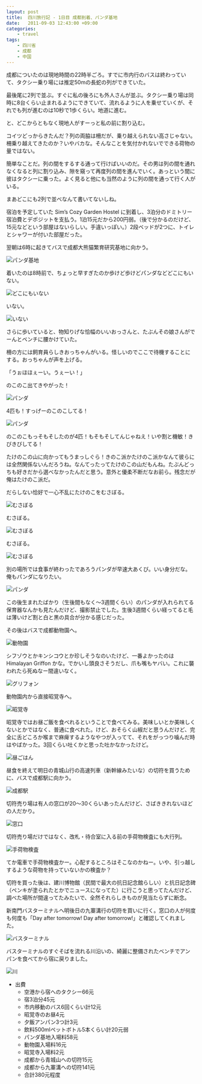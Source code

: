 ```yaml
---
layout: post
title:  四川旅行記 - 1日目 成都到着、パンダ基地
date:   2011-09-03 12:43:00 +09:00
categories:
    - travel
tags:
    - 四川省
    - 成都
    - 中国
---
```


成都についたのは現地時間の22時半ごろ。すでに市内行のバスは終わっていて、タクシー乗り場には推定50mの長蛇の列ができていた。

最後尾に2列で並ぶ。すぐに私の後ろにも外人さんが並ぶ。タクシー乗り場は同時に8台くらい止まれるようにできていて、流れるように人を乗せていくが、それでも列が進むのは10秒で1歩くらい。地道に進む。

と、どこからともなく現地人がすーっと私の前に割り込む。

コイツどっからきたんだ？列の両脇は柵だが、乗り越えられない高さじゃない。柵乗り越えてきたのか？いやバカな。そんなことを気付かれないでできる荷物の量ではない。

簡単なことだ。列の間をするする通って行けばいいのだ。その男は列の間を通れなくなると列に割り込み、隙を窺って再度列の間を進んでいく。あっという間に彼はタクシーに乗った。よく見ると他にも当然のように列の間を通って行く人がいる。

まあどこにも2列で並べなんて書いてないしね。

宿泊を予定していた Sim’s Cozy Garden Hostel に到着し、3泊分のドミトリー宿泊費とデポジットを支払う。1泊15元だから200円弱。（後で分かるのだけど、15元などという部屋はないらしい。手違いっぽい。）2段ベッドが2つに、トイレとシャワーが付いた部屋だった。

翌朝は6時に起きてバスで成都大熊猫繁育研究基地に向かう。

![パンダ基地](/images/2011/DSC00631.JPG)

着いたのは8時前で、ちょっと早すぎたのか歩けど歩けどパンダなどどこにもいない。

![どこにもいない](/images/2011/DSC00580.JPG)

いない。

![いない](/images/2011/DSC00581.JPG)

さらに歩いていると、物知りげな恰幅のいいおっさんと、たぶんその娘さんがでーんとベンチに腰かけていた。

柵の方には飼育員らしきおっちゃんがいる。怪しいのでここで待機することにする。おっちゃんが声を上げる。

「うぉほほぇーい。うぇーい！」

のこのこ出てきやがった！

![パンダ](/images/2011/DSC00582.JPG)

4匹も！すっげーのこのこしてる！

![パンダ](/images/2011/DSC00584.JPG)

のこのこもっそもそしたのが4匹！もそもそしてんじゃねえ！いや割と機敏！きびきびしてる！

たけのこの山に向かってもうまっしぐら！きのこ派かたけのこ派かなんて彼らには全然関係ないんだろうね。なんてったってたけのこの山だもんね。たぶんどっちも好きだから選べなかったんだと思う。意外と優柔不断だなお前ら。残念だが俺はたけのこ派だ。

だらしない恰好で一心不乱にたけのこをむさぼる。

![むさぼる](/images/2011/DSC00585.JPG)

むさぼる。

![むさぼる](/images/2011/DSC00586.JPG)

むさぼる。

![むさぼる](/images/2011/DSC00587.JPG)

別の場所では食事が終わったであろうパンダが早速大あくび。いい身分だな。俺もパンダになりたい。

![パンダ](/images/2011/DSC00624.JPG)

この後生まれたばかり（生後間もなく～3週間くらい）のパンダが入れられてる保育器なんかも見たんだけど、撮影禁止でした。生後3週間くらい経ってると毛は薄いけど割と白と黒の具合が分かる感じだった。

その後はバスで成都動物園へ。

![動物園](/images/2011/DSC00634.JPG)

シフゾウとかキンシコウとか珍しそうなのいたけど、一番よかったのは Himalayan Griffon かな。でかいし頭良さそうだし、爪も嘴もヤバい。これに襲われたら死ぬなー間違いなく。

![グリフォン](/images/2011/DSC00651.JPG)

動物園内から直接昭覚寺へ。

![昭覚寺](/images/2011/DSC00699.JPG)

昭覚寺ではお昼ご飯を食べれるということで食べてみる。美味しいとか美味しくないとかではなく、普通に食べれた。けど、おそらく山椒だと思うんだけど、完全に舌どころか喉まで麻痺するようなやつが入ってて、それをがっつり噛んだ時はやばかった。3回くらい吐くかと思った吐かなかったけど。

![昼ごはん](/images/2011/DSC00736.JPG)

昼食を終えて明日の青城山行の高速列車（新幹線みたいな）の切符を買うために、バスで成都駅に向かう。

![成都駅](/images/2011/DSC00747.JPG)

切符売り場は有人の窓口が20～30くらいあったんだけど、さばききれないほどの人だかり。

![窓口](/images/2011/DSC00745.JPG)

切符売り場だけではなく、改札・待合室に入る前の手荷物検査にも大行列。

![手荷物検査](/images/2011/DSC00748.JPG)

てか電車で手荷物検査かー。心配するところはそこなのかねー。いや、引っ越しするような荷物を持っていないかの検査か？

切符を買った後は、建川博物館（民間で最大の抗日記念館らしい）と抗日記念碑（ペンキが塗られたとかでニュースになってた）に行こうと思ってたんだけど、調べた場所が間違ってたみたいで、全然それらしきものが見当たらずに断念。

新南門バスターミナルへ明後日の九寨溝行の切符を買いに行く。窓口の人が何度も何度も「Day after tomorrow! Day after tomorrow!」と確認してくれました。

![バスターミナル](/images/2011/DSC00750.JPG)

バスターミナルのすぐそばを流れる川沿いの、綺麗に整備されたベンチでアンパンを食べてから宿に戻りました。

![川](/images/2011/DSC00751.JPG)

- 出費
    - 空港から宿へのタクシー66元
    - 宿3泊分45元
    - 市内移動のバス6回くらい計12元
    - 昭覚寺のお昼4元
    - 夕飯アンパン3つ計3元
    - 飲料500mlペットボトル5本くらい計20元弱
    - パンダ基地入場料58元
    - 動物園入場料16元
    - 昭覚寺入場料2元
    - 成都から青城山への切符15元
    - 成都から九寨溝への切符141元
    - 合計380元程度

